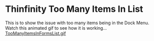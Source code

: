 # Thinfinity Too Many Items In List
This is to show the issue with too many items being in the Dock Menu.<br>
Watch this animated gif to see how it is working...<br>
<a href="https://github.com/gkoehn2020/ThinfinityTooManyItemsInList/blob/main/TooManyItemsInFormsList.gif">TooManyItemsInFormsList.gif</a>

